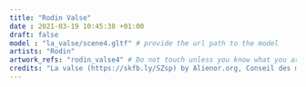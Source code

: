 ```yaml
---
title: "Rodin Valse"
date : 2021-03-19 10:45:38 +01:00
draft: false
model : "la_valse/scene4.gltf" # provide the url path to the model
artists: "Rodin"
artwork_refs: "rodin_valse4" # Do not touch unless you know what you are doing
credits: "La valse (https://skfb.ly/SZsp) by Alienor.org, Conseil des musées is licensed under CC Attribution-NonCommercial-NoDerivs (http://creativecommons.org/licenses/by-nc-nd/4.0/)." # add credits if required
---
```

